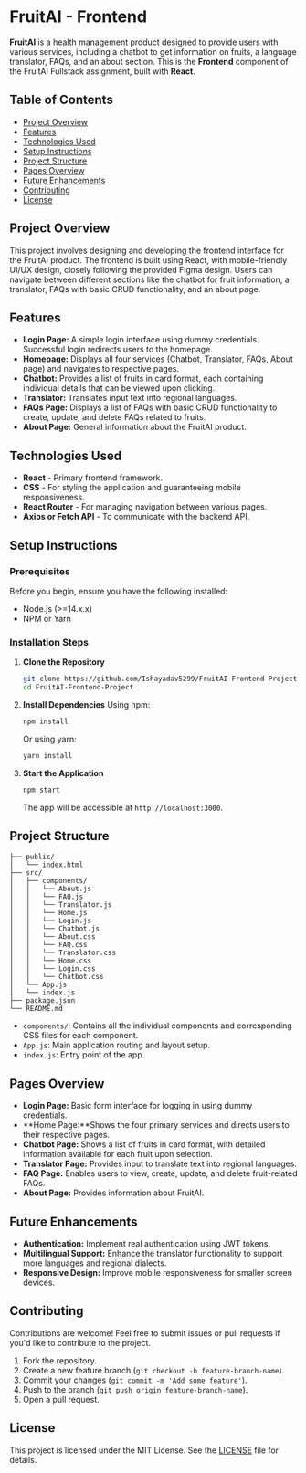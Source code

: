 # FruitAI - Frontend

**FruitAI** is a health management product designed to provide users with various services, including a chatbot to get information on fruits, a language translator, FAQs, and an about section. This is the **Frontend** component of the FruitAI Fullstack assignment, built with **React**.

## Table of Contents
- [Project Overview](#project-overview)
- [Features](#features)
- [Technologies Used](#technologies-used)
- [Setup Instructions](#setup-instructions)
- [Project Structure](#project-structure)
- [Pages Overview](#pages-overview)
- [Future Enhancements](#future-enhancements)
- [Contributing](#contributing)
- [License](#license)

## Project Overview

This project involves designing and developing the frontend interface for the FruitAI product. The frontend is built using React, with mobile-friendly UI/UX design, closely following the provided Figma design. Users can navigate between different sections like the chatbot for fruit information, a translator, FAQs with basic CRUD functionality, and an about page.

## Features

- **Login Page:** A simple login interface using dummy credentials. Successful login redirects users to the homepage.
- **Homepage:** Displays all four services (Chatbot, Translator, FAQs, About page) and navigates to respective pages.
- **Chatbot:** Provides a list of fruits in card format, each containing individual details that can be viewed upon clicking.
- **Translator:** Translates input text into regional languages.
- **FAQs Page:** Displays a list of FAQs with basic CRUD functionality to create, update, and delete FAQs related to fruits.
- **About Page:** General information about the FruitAI product.

## Technologies Used

- **React** - Primary frontend framework.
- **CSS** - For styling the application and guaranteeing mobile responsiveness.
- **React Router** - For managing navigation between various pages.
- **Axios or Fetch API** - To communicate with the backend API.

## Setup Instructions

### Prerequisites
Before you begin, ensure you have the following installed:
- Node.js (>=14.x.x)
- NPM or Yarn

### Installation Steps
1. **Clone the Repository**
   ```bash
   git clone https://github.com/Ishayadav5299/FruitAI-Frontend-Project.git
   cd FruitAI-Frontend-Project
   ```

2. **Install Dependencies**
   Using npm:
   ```bash
   npm install
   ```
   Or using yarn:
   ```bash
   yarn install
   ```

3. **Start the Application**
   ```bash
   npm start
   ```
   The app will be accessible at `http://localhost:3000`.

## Project Structure

```
├── public/
│   └── index.html
├── src/
│   ├── components/
│   │   └── About.js
│   │   └── FAQ.js
│   │   └── Translator.js
│   │   └── Home.js
│   │   └── Login.js
│   │   └── Chatbot.js
│   │   └── About.css
│   │   └── FAQ.css
│   │   └── Translator.css
│   │   └── Home.css
│   │   └── Login.css
│   │   └── Chatbot.css
│   └── App.js
│   └── index.js
├── package.json
└── README.md
```

- `components/`: Contains all the individual components and corresponding CSS files for each component.
- `App.js`: Main application routing and layout setup.
- `index.js`: Entry point of the app.

## Pages Overview

- **Login Page:** Basic form interface for logging in using dummy credentials.
- **Home Page:**Shows the four primary services and directs users to their respective pages.
- **Chatbot Page:** Shows a list of fruits in card format, with detailed information available for each fruit upon selection.
- **Translator Page:** Provides input to translate text into regional languages.
- **FAQ Page:** Enables users to view, create, update, and delete fruit-related FAQs.
- **About Page:** Provides information about FruitAI.

## Future Enhancements

- **Authentication:** Implement real authentication using JWT tokens.
- **Multilingual Support:** Enhance the translator functionality to support more languages and regional dialects.
- **Responsive Design:** Improve mobile responsiveness for smaller screen devices.

## Contributing

Contributions are welcome! Feel free to submit issues or pull requests if you'd like to contribute to the project.

1. Fork the repository.
2. Create a new feature branch (`git checkout -b feature-branch-name`).
3. Commit your changes (`git commit -m 'Add some feature'`).
4. Push to the branch (`git push origin feature-branch-name`).
5. Open a pull request.

## License

This project is licensed under the MIT License. See the [LICENSE](./LICENSE) file for details.
